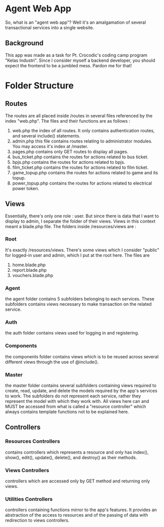 # Agent Web App

So, what is an "agent web app"?
Well it's an amalgamation of several transactional services into a single website.

## Background

This app was made as a task for Pt. Crocodic's coding camp program "Kelas Industri".
Since I consider myself a backend developer, you should expect the frontend to be
a jumbled mess. Pardon me for that!

# Folder Structure

## Routes

The routes are all placed inside /routes in several files referenced by the index "web.php".
The files and their functions are as follows :

1. web.php
    the index of all routes. It only contains authentication routes, and several include() statements.
2. admin.php
    this file contains routes relating to administrator modules. You may access it's index at /master.
3. pages.php
    contains only GET routes to display all pages.
4. bus_ticket.php
    contains the routes for actions related to bus ticket.
5. bpjs.php
    contains the routes for actions related to bpjs.
6. film_ticket.php
    contains the routes for actions related to film ticket.
7. game_topup.php
    contains the routes for actions related to game and its topup.
8. power_topup.php
    contains the routes for actions related to electrical power token.

## Views

Essentially, there's only one role : user. But since there is data that I want to display to admin, I separate
the folder of their views. Views in this context meant a blade.php file. The folders inside /resources/views are :

### Root

It's exactly /resources/views. There's some views which I consider "public" for logged-in user and admin, which
I put at the root here. The files are
1. home.blade.php
2. report.blade.php
3. vouchers.blade.php

### Agent

the agent folder contains 5 subfolders belonging to each services.
These subfolders contains views necessary to make transaction on the
related service.

### Auth

the auth folder contains views used for logging in and registering.

### Components

the components folder contains views which is to be reused across
several different views through the use of @include().

### Master

the master folder contains several subfolders containing views required to
create, read, update, and delete the models required by the app's services to work.
The subfolders do not represent each service, rather they represent the model with which they
work with. All views here can and MUST be accessed from what is called a "resource controller"
which always contains template functions not to be explained here.

## Controllers

### Resources Controllers

contains controllers which represents a resource and only has index(), show(), edit(), update(), delete(),
and destroy() as their methods.

### Views Controllers

controllers which are accessed only by GET method and returning only views.

### Utilities Controllers

controllers containing functions mirror to the app's features. It provides an abstraction of the access to
resources and of the passing of data with redirection to views controllers.